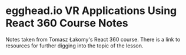 # egghead.io VR Applications Using React 360 Course Notes
Notes taken from Tomasz Łakomy's React 360 course. There is a link to resources for further digging into the topic of the lesson.
